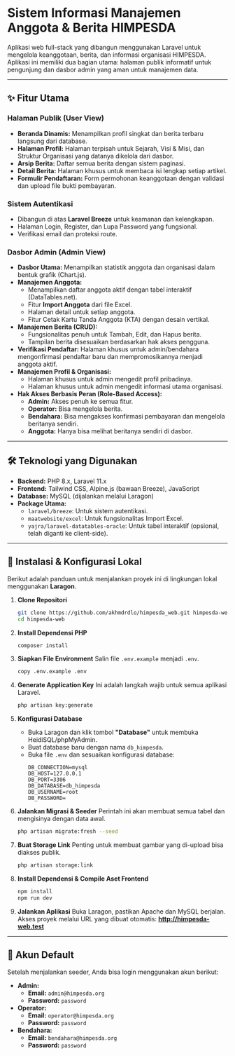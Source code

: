 # Sistem Informasi Manajemen Anggota & Berita HIMPESDA

Aplikasi web full-stack yang dibangun menggunakan Laravel untuk mengelola keanggotaan, berita, dan informasi organisasi HIMPESDA. Aplikasi ini memiliki dua bagian utama: halaman publik informatif untuk pengunjung dan dasbor admin yang aman untuk manajemen data.

---

## ✨ Fitur Utama

### Halaman Publik (User View)
- **Beranda Dinamis:** Menampilkan profil singkat dan berita terbaru langsung dari database.
- **Halaman Profil:** Halaman terpisah untuk Sejarah, Visi & Misi, dan Struktur Organisasi yang datanya dikelola dari dasbor.
- **Arsip Berita:** Daftar semua berita dengan sistem paginasi.
- **Detail Berita:** Halaman khusus untuk membaca isi lengkap setiap artikel.
- **Formulir Pendaftaran:** Form permohonan keanggotaan dengan validasi dan upload file bukti pembayaran.

### Sistem Autentikasi
- Dibangun di atas **Laravel Breeze** untuk keamanan dan kelengkapan.
- Halaman Login, Register, dan Lupa Password yang fungsional.
- Verifikasi email dan proteksi route.

### Dasbor Admin (Admin View)
- **Dasbor Utama:** Menampilkan statistik anggota dan organisasi dalam bentuk grafik (Chart.js).
- **Manajemen Anggota:**
    - Menampilkan daftar anggota aktif dengan tabel interaktif (DataTables.net).
    - Fitur **Import Anggota** dari file Excel.
    - Halaman detail untuk setiap anggota.
    - Fitur Cetak Kartu Tanda Anggota (KTA) dengan desain vertikal.
- **Manajemen Berita (CRUD):**
    - Fungsionalitas penuh untuk Tambah, Edit, dan Hapus berita.
    - Tampilan berita disesuaikan berdasarkan hak akses pengguna.
- **Verifikasi Pendaftar:** Halaman khusus untuk admin/bendahara mengonfirmasi pendaftar baru dan mempromosikannya menjadi anggota aktif.
- **Manajemen Profil & Organisasi:**
    - Halaman khusus untuk admin mengedit profil pribadinya.
    - Halaman khusus untuk admin mengedit informasi utama organisasi.
- **Hak Akses Berbasis Peran (Role-Based Access):**
    - **Admin:** Akses penuh ke semua fitur.
    - **Operator:** Bisa mengelola berita.
    - **Bendahara:** Bisa mengakses konfirmasi pembayaran dan mengelola beritanya sendiri.
    - **Anggota:** Hanya bisa melihat beritanya sendiri di dasbor.

---

## 🛠️ Teknologi yang Digunakan

* **Backend:** PHP 8.x, Laravel 11.x
* **Frontend:** Tailwind CSS, Alpine.js (bawaan Breeze), JavaScript
* **Database:** MySQL (dijalankan melalui Laragon)
* **Package Utama:**
    * `laravel/breeze`: Untuk sistem autentikasi.
    * `maatwebsite/excel`: Untuk fungsionalitas Import Excel.
    * `yajra/laravel-datatables-oracle`: Untuk tabel interaktif (opsional, telah diganti ke client-side).

---

## 🚀 Instalasi & Konfigurasi Lokal

Berikut adalah panduan untuk menjalankan proyek ini di lingkungan lokal menggunakan **Laragon**.

1.  **Clone Repositori**
    ```bash
    git clone https://github.com/akhmdrdlo/himpesda_web.git himpesda-web
    cd himpesda-web
    ```

2.  **Install Dependensi PHP**
    ```bash
    composer install
    ```

3.  **Siapkan File Environment**
    Salin file `.env.example` menjadi `.env`.
    ```bash
    copy .env.example .env
    ```

4.  **Generate Application Key**
    Ini adalah langkah wajib untuk semua aplikasi Laravel.
    ```bash
    php artisan key:generate
    ```

5.  **Konfigurasi Database**
    * Buka Laragon dan klik tombol **"Database"** untuk membuka HeidiSQL/phpMyAdmin.
    * Buat database baru dengan nama `db_himpesda`.
    * Buka file `.env` dan sesuaikan konfigurasi database:
        ```env
        DB_CONNECTION=mysql
        DB_HOST=127.0.0.1
        DB_PORT=3306
        DB_DATABASE=db_himpesda
        DB_USERNAME=root
        DB_PASSWORD=
        ```

6.  **Jalankan Migrasi & Seeder**
    Perintah ini akan membuat semua tabel dan mengisinya dengan data awal.
    ```bash
    php artisan migrate:fresh --seed
    ```

7.  **Buat Storage Link**
    Penting untuk membuat gambar yang di-upload bisa diakses publik.
    ```bash
    php artisan storage:link
    ```

8.  **Install Dependensi & Compile Aset Frontend**
    ```bash
    npm install
    npm run dev
    ```

9. **Jalankan Aplikasi**
    Buka Laragon, pastikan Apache dan MySQL berjalan. Akses proyek melalui URL yang dibuat otomatis:
    **http://himpesda-web.test**

---

## 🔑 Akun Default

Setelah menjalankan seeder, Anda bisa login menggunakan akun berikut:

* **Admin:**
    * **Email:** `admin@himpesda.org`
    * **Password:** `password`
* **Operator:**
    * **Email:** `operator@himpesda.org`
    * **Password:** `password`
* **Bendahara:**
    * **Email:** `bendahara@himpesda.org`
    * **Password:** `password`
